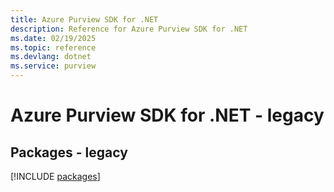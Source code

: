 ```yaml
---
title: Azure Purview SDK for .NET
description: Reference for Azure Purview SDK for .NET
ms.date: 02/19/2025
ms.topic: reference
ms.devlang: dotnet
ms.service: purview
---
```

# Azure Purview SDK for .NET - legacy
## Packages - legacy
[!INCLUDE [packages](purview-index.md)]